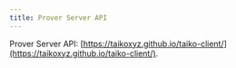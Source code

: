 ```yaml
---
title: Prover Server API
---
```


Prover Server API: [https://taikoxyz.github.io/taiko-client/](https://taikoxyz.github.io/taiko-client/).